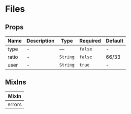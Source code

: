 # Files

## Props

<!-- @vuese:Files:props:start -->
|Name|Description|Type|Required|Default|
|---|---|---|---|---|
|type|-|—|`false`|-|
|ratio|-|`String`|`false`|66/33|
|user|-|`String`|`true`|-|

<!-- @vuese:Files:props:end -->


## MixIns

<!-- @vuese:Files:mixIns:start -->
|MixIn|
|---|
|errors|

<!-- @vuese:Files:mixIns:end -->


